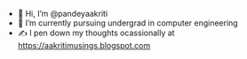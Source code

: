 - 👋 Hi, I’m @pandeyaakriti
- 🌱 I’m currently pursuing undergrad in computer engineering
- ✍ I pen down my thoughts ocassionally at https://aakritimusings.blogspot.com


<!---
pandeyaakriti/pandeyaakriti is a ✨ special ✨ repository because its `README.md` (this file) appears on your GitHub profile.
You can click the Preview link to take a look at your changes.
--->
